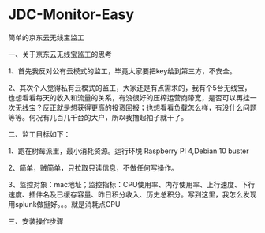 # JDC-Monitor-Easy
简单的京东云无线宝监工


一、关于京东云无线宝监工的思考

1、首先我反对公有云模式的监工，毕竟大家要把key给到第三方，不安全。

2、其次个人觉得私有云模式的监工，大家还是有点需求的，我有个5台无线宝，也想看看每天的收入和流量的关系，有没很好的压榨运营商带宽，是否可以再挂一次无线宝？反正就是想获得更高的投资回报；也想看看负载怎么样，有没什么问题等等。何况有几百几千台的大户，所以我撸起袖子就干了。

二、监工目标如下：

1、跑在树莓派里，最小消耗资源。运行环境 Raspberry PI 4,Debian 10 buster

2、简单，贼简单，只拉取只读信息，不做任何写操作。

3、监控对象：mac地址；监控指标：CPU使用率、内存使用率、上行速度、下行速度、插件名及已缓存容量、昨日积分收入、历史总积分。写到这里，我怎么发现用splunk做挺好。。。就是消耗点CPU

三、安装操作步骤
